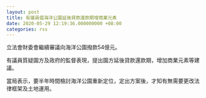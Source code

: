 ```yaml
---
layout: post
title: 有議員倡海洋公園延後貸款還款期增商業元素
date: 2020-05-29 12:19:36.000000000 +08:00
categories: rss
---
```


立法會財委會繼續審議向海洋公園撥款54億元。

有議員質疑園方及政府的監督表現，提出園方延後貸款還款期，增加商業元素等建議。

當局表示，要半年時間檢討海洋公園重新定位，定出方案後，才知有無需要更改法律框架及土地運用。
